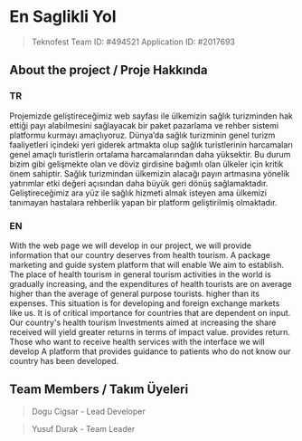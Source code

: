 # En Saglikli Yol

> Teknofest Team ID: #494521
> Application ID: #2017693

## About the project / Proje Hakkında

### TR

Projemizde geliştireceğimiz web sayfası ile ülkemizin sağlık turizminden hak ettiği
payı alabilmesini sağlayacak bir paket pazarlama ve rehber sistemi platformu
kurmayı amaçlıyoruz. Dünya’da sağlık turizminin genel turizm faaliyetleri içindeki yeri
giderek artmakta olup sağlık turistlerinin harcamaları genel amaçlı turistlerin ortalama
harcamalarından daha yüksektir. Bu durum bizim gibi gelişmekte olan ve döviz
girdisine bağımlı olan ülkeler için kritik önem sahiptir. Sağlık turizmindan ülkemizin
alacağı payın artmasına yönelik yatırımlar etki değeri açısından daha büyük geri
dönüş sağlamaktadır. Geliştireceğimiz ara yüz ile sağlık hizmeti almak isteyen ama
ülkemizi tanımayan hastalara rehberlik yapan bir platform geliştirilmiş olmaktadır.

### EN

With the web page we will develop in our project, we will provide information that our country deserves from health tourism.
A package marketing and guide system platform that will enable
We aim to establish. The place of health tourism in general tourism activities in the world
is gradually increasing, and the expenditures of health tourists are on average higher than the average of general purpose tourists.
higher than its expenses. This situation is for developing and foreign exchange markets like us.
It is of critical importance for countries that are dependent on input. Our country's health tourism
Investments aimed at increasing the share received will yield greater returns in terms of impact value.
provides return. Those who want to receive health services with the interface we will develop
A platform that provides guidance to patients who do not know our country has been developed.

## Team Members / Takım Üyeleri

> Dogu Cigsar - Lead Developer

> Yusuf Durak - Team Leader
